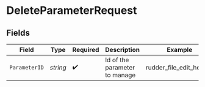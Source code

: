 # DeleteParameterRequest


## Fields

| Field                         | Type                          | Required                      | Description                   | Example                       |
| ----------------------------- | ----------------------------- | ----------------------------- | ----------------------------- | ----------------------------- |
| `ParameterID`                 | *string*                      | :heavy_check_mark:            | Id of the parameter to manage | rudder_file_edit_header       |